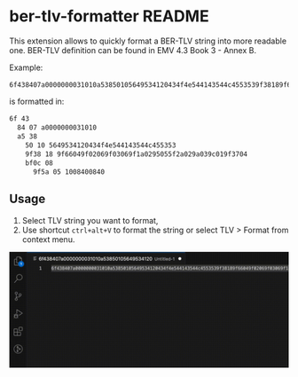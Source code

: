 # ber-tlv-formatter README

This extension allows to quickly format a BER-TLV string into more readable one. BER-TLV definition can be found in EMV 4.3 Book 3 - Annex B.

Example:
```
6f438407a0000000031010a53850105649534120434f4e544143544c4553539f38189f66049f02069f03069f1a0295055f2a029a039c019f3704bf0c089f5a051008400840
```

is formatted in:

```
6f 43
  84 07 a0000000031010
  a5 38
    50 10 5649534120434f4e544143544c455353
    9f38 18 9f66049f02069f03069f1a0295055f2a029a039c019f3704
    bf0c 08
      9f5a 05 1008400840
```

## Usage

1. Select TLV string you want to format,
2. Use shortcut `ctrl+alt+V` to format the string or select TLV > Format from context menu.

![Demo](images/demo.gif)


